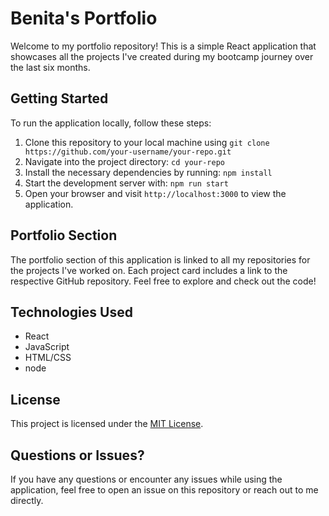 # Benita's Portfolio

Welcome to my portfolio repository! This is a simple React application that showcases all the projects I've created during my bootcamp journey over the last six months.

## Getting Started

To run the application locally, follow these steps:

1. Clone this repository to your local machine using `git clone https://github.com/your-username/your-repo.git`
2. Navigate into the project directory: `cd your-repo`
3. Install the necessary dependencies by running: `npm install`
4. Start the development server with: `npm run start`
5. Open your browser and visit `http://localhost:3000` to view the application.

## Portfolio Section

The portfolio section of this application is linked to all my repositories for the projects I've worked on. Each project card includes a link to the respective GitHub repository. Feel free to explore and check out the code!

## Technologies Used

- React
- JavaScript
- HTML/CSS
- node

## License

This project is licensed under the [MIT License](LICENSE).

## Questions or Issues?

If you have any questions or encounter any issues while using the application, feel free to open an issue on this repository or reach out to me directly.
